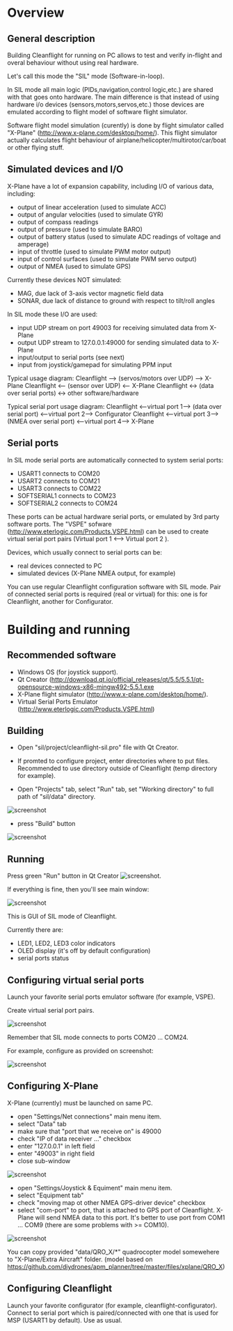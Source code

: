 Overview
=================

General description
------------------------

Building Cleanflight for running on PC allows to test
and verify in-flight and overal behaviour without
using real hardware.

Let's call this mode the "SIL" mode (Software-in-loop).

In SIL mode all main logic (PIDs,navigation,control logic,etc.)
are shared with that goes onto hardware. The main difference is that 
instead of using hardware i/o devices (sensors,motors,servos,etc.)
those devices are emulated according to flight model of
software flight simulator.

Software flight model simulation (curently) is done by flight simulator
called "X-Plane" (http://www.x-plane.com/desktop/home/).
This flight simulator actually calculates flight behaviour of
airplane/helicopter/multirotor/car/boat or other flying stuff.


Simulated devices and I/O
------------------------
X-Plane have a lot of expansion capability, including I/O of various data, including:
- output of linear acceleration (used to simulate ACC)
- output of angular velocities  (used to simulate GYR)
- output of compass readings
- output of pressure            (used to simulate BARO)
- output of battery status      (used to simulate ADC readings of voltage and amperage)
- input  of throttle            (used to simulate PWM motor output)
- input  of control surfaces    (used to simulate PWM servo output)
- output of NMEA                (used to simulate GPS)

Currently these devices NOT simulated:
- MAG, due lack of 3-axis vector magnetic field data
- SONAR, due lack of distance to ground with respect to tilt/roll angles

In SIL mode these I/O are used:
- input  UDP stream on port 49003 for receiving simulated data from X-Plane
- output UDP stream to 127.0.0.1:49000 for sending simulated data to X-Plane
- input/output to serial ports (see next)
- input from joystick/gamepad for simulating PPM input


Typical usage diagram:
Cleanflight  --> (servos/motors over UDP) --> X-Plane
Cleanflight  <-- (sensor over UDP)        <-- X-Plane
Cleanflight  <-> (data over serial ports) <-> other software/hardware

Typical serial port usage diagram:
Cleanflight  <--virtual port 1-->  (data over serial port)  <--virtual port 2-->  Configurator
Cleanflight  <--virtual port 3-->  (NMEA over serial port)  <--virtual port 4-->  X-Plane



Serial ports
------------------------
In SIL mode serial ports are automatically connected to system serial ports:
- USART1      connects to COM20
- USART2      connects to COM21
- USART3      connects to COM22
- SOFTSERIAL1 connects to COM23
- SOFTSERIAL2 connects to COM24

These ports can be actual hardware serial ports, or emulated by 3rd party software ports.
The "VSPE" sofware (http://www.eterlogic.com/Products.VSPE.html) can be used to create virtual
serial port pairs (Virtual port 1 <--> Virtual port 2 ).

Devices, which usually connect to serial ports can be:
- real devices connected to PC
- simulated devices (X-Plane NMEA output, for example)

You can use regular Cleanflight configuration software with SIL mode.
Pair of connected serial ports is required (real or virtual) for this:
one is for Cleanflight, another for Configurator.

 
 
Building and running
============================

Recommended software
------------------------
- Windows OS (for joystick support).
- Qt Creator (http://download.qt.io/official_releases/qt/5.5/5.5.1/qt-opensource-windows-x86-mingw492-5.5.1.exe
- X-Plane flight simulator (http://www.x-plane.com/desktop/home/).
- Virtual Serial Ports Emulator (http://www.eterlogic.com/Products.VSPE.html) 


Building
------------------------
- Open "sil/project/cleanflight-sil.pro" file with Qt Creator.

- If promted to configure project, enter directories where to put files. Recommended to use directory outside of Cleanflight (temp directory for example).

- Open "Projects" tab, select "Run" tab, set "Working directory" to full path of "sil/data" directory.

![screenshot](assets/qt_creator_run_tab.png)

- press "Build" button

![screenshot](assets/qt_creator_build_button.png)



Running
------------------------

Press green "Run" button in Qt Creator ![screenshot](qt_creator_run_button.png).

If everything is fine, then you'll see main window:

![screenshot](assets/sil_main_window.png)

This is GUI of SIL mode of Cleanflight.

Currently there are:
- LED1, LED2, LED3 color indicators
- OLED display (it's off by default configuration)
- serial ports status



Configuring virtual serial ports
------------------------------------
Launch your favorite serial ports emulator software (for example, VSPE).

Create virtual serial port pairs.

![screenshot](assets/vspe_pair.png)

Remember that SIL mode connects to ports COM20 ... COM24.

For example, configure as provided on screenshot:

![screenshot](assets/vspe_ports.png)


Configuring X-Plane
-----------------------------
X-Plane (currently) must be launched on same PC.

- open "Settings/Net connections" main menu item.
- select "Data" tab
- make sure that "port that we receive on" is 49000
- check "IP of data receiver ..." checkbox
- enter "127.0.0.1" in left field
- enter "49003" in right field
- close sub-window

![screenshot](assets/xplane_output_ip.png)


- open "Settings/Joystick & Equiment" main menu item.
- select "Equipment tab"
- check "moving map ot other NMEA GPS-driver device" checkbox
- select "com-port" to port, that is attached to GPS port of Cleanflight.
  X-Plane will send NMEA data to this port.
  It's better to use port from COM1 ... COM9 (there are some problems with >= COM10).

![screenshot](assets/xplane_nmea_config.png)

You can copy provided "data/QRO_X/*" quadrocopter model somewehere to "X-Plane/Extra Aircraft" folder.
(model based on https://github.com/diydrones/apm_planner/tree/master/files/xplane/QRO_X)

Configuring Cleanflight
-----------------------------
Launch your favorite configurator (for example, cleanflight-configurator).
Connect to serial port which is paired/connected with one that is used for MSP (USART1 by default).
Use as usual.
